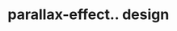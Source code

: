 # parallax-effect.. design                                                                               

